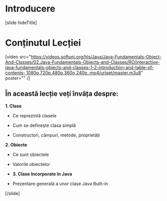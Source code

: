 # Introducere

[slide hideTitle]

# Conținutul Lecției

[video src="https://videos.softuni.org/hls/Java/Java-Fundamentals-Object-And-Classes/02.Java-Fundamentals-Objects-and-Classes/RO/interactive-java-fundamentals-objects-and-classes-1-2-introduction-and-table-of-contents-,1080p,720p,480p,360p,240p,.mp4/urlset/master.m3u8" poster="" /]

## În această lecție veți învăța despre:

**1. Clase**

- Ce reprezintă clasele

- Cum se definește clasa simplă

- Constructori, câmpuri, metode, proprietăți

**2. Obiecte**

- Ce sunt obiectele

- Valorile obiectelor

- **3. Clase încorporate în Java**

- Prezentare generală a unor clase Java Built-in

[/slide]
